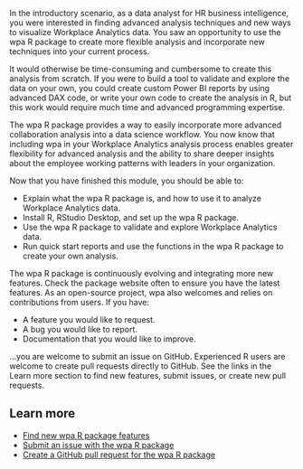 In the introductory scenario, as a data analyst for HR business intelligence, you were interested in finding advanced analysis techniques and new ways to visualize Workplace Analytics data. You saw an opportunity to use the wpa R package to create more flexible analysis and incorporate new techniques into your current process. 

It would otherwise be time-consuming and cumbersome to create this analysis from scratch. If you were to build a tool to validate and explore the data on your own, you could create custom Power BI reports by using advanced DAX code, or write your own code to create the analysis in R, but this work would require much time and advanced programming expertise.

The wpa R package provides a way to easily incorporate more advanced collaboration analysis into a data science workflow. You now know that including wpa in your Workplace Analytics analysis process enables greater flexibility for advanced analysis and the ability to share deeper insights about the employee working patterns with leaders in your organization.

Now that you have finished this module, you should be able to:

- Explain what the wpa R package is, and how to use it to analyze Workplace Analytics data.
- Install R, RStudio Desktop, and set up the wpa R package.
- Use the wpa R package to validate and explore Workplace Analytics data.
- Run quick start reports and use the functions in the wpa R package to create your own analysis.

The wpa R package is continuously evolving and integrating more new features. Check the package website often to ensure you have the latest features. As an open-source project, wpa also welcomes and relies on contributions from users. If you have:

- A feature you would like to request.
- A bug you would like to report.
- Documentation that you would like to improve.

…you are welcome to submit an issue on GitHub. Experienced R users are welcome to create pull requests directly to GitHub. See the links in the Learn more section to find new features, submit issues, or create new pull requests.

## Learn more

- [Find new wpa R package features](https://microsoft.github.io/wpa/?azure-portal=true)
- [Submit an issue with the wpa R package](https://github.com/microsoft/wpa/issues?azure-portal=true)
- [Create a GitHub pull request for the wpa R package](https://github.com/microsoft/wpa/?azure-portal=true)